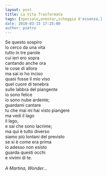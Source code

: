```yaml
---
layout: post
title: La Vita Trasformata
tags: [speciale,onestar,scheggia d'essenza,]
date: 2010-03-15 17:25:00
author: pietro
---
```

Se questo sospiro<br/>lo cerco da una vita<br/>tutto in tre parole<br/>cui ieri ero sopra<br/>cantando anche ora<br/>le cose di allora<br/>ma sai io ho inciso<br/>quasi fosse il mio viso<br/>quel cuore di tenebra<br/>sulle labbra del piangente<br/>io sono felice<br/>io sono nube ardente;<br/>guardami cantare<br/>tu che mai mi hai visto piangere<br/>ma vedi il lago<br/>il lago,<br/>e sai che sono lacrime;<br/>ma qui è tutto diverso<br/>siamo più lontani del previsto<br/>se si è come era prima<br/>io adesso non esisto<br/>guarda questi occhi<br/>e vivimi di te.<br/><br/><span style="font-style: italic">A Martina, Wonder.</span>..
